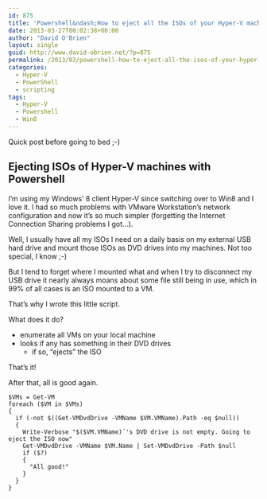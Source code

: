 ```yaml
---
id: 875
title: 'Powershell&ndash;How to eject all the ISOs of your Hyper-V machines?'
date: 2013-03-27T00:02:38+00:00
author: "David O'Brien"
layout: single
guid: http://www.david-obrien.net/?p=875
permalink: /2013/03/powershell-how-to-eject-all-the-isos-of-your-hyper-v-machines/
categories:
  - Hyper-V
  - PowerShell
  - scripting
tags:
  - Hyper-V
  - Powershell
  - Win8
---
```

Quick post before going to bed ;-)

## Ejecting ISOs of Hyper-V machines with Powershell

I’m using my Windows’ 8 client Hyper-V since switching over to Win8 and I love it. I had so much problems with VMware Workstation’s network configuration and now it’s so much simpler (forgetting the Internet Connection Sharing problems I got…).

Well, I usually have all my ISOs I need on a daily basis on my external USB hard drive and mount those ISOs as DVD drives into my machines. Not too special, I know ;-)

But I tend to forget where I mounted what and when I try to disconnect my USB drive it nearly always moans about some file still being in use, which in 99% of all cases is an ISO mounted to a VM.

That’s why I wrote this little script.

What does it do?

* enumerate all VMs on your local machine
* looks if any has something in their DVD drives
  * if so, “ejects” the ISO

That’s it!

After that, all is good again.

```
$VMs = Get-VM
foreach ($VM in $VMs)
{
  if (-not $((Get-VMDvdDrive -VMName $VM.VMName).Path -eq $null))
  {
    Write-Verbose "$($VM.VMName)´'s DVD drive is not empty. Going to eject the ISO now"
    Get-VMDvdDrive -VMName $VM.Name | Set-VMDvdDrive -Path $null
    if ($?)
    {
      "All good!"
    }
  }
}
```
